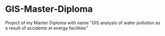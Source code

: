 # GIS-Master-Diploma
Project of my Master Diploma with name "GIS analysis of water pollution as a result of accidents at energy facilities"
